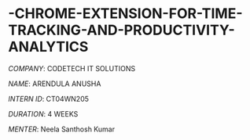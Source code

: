 # -CHROME-EXTENSION-FOR-TIME-TRACKING-AND-PRODUCTIVITY-ANALYTICS

*COMPANY*: CODETECH IT SOLUTIONS

*NAME*: ARENDULA ANUSHA

*INTERN ID*: CT04WN205

*DURATION*: 4 WEEKS

*MENTER*:  Neela Santhosh Kumar
